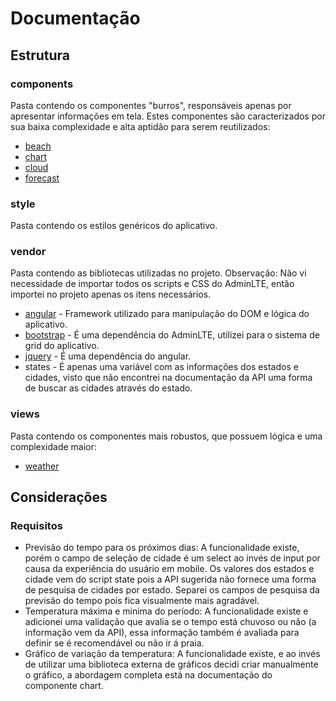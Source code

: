 # Documentação

## Estrutura

### components
Pasta contendo os componentes "burros", responsáveis apenas por apresentar informações em tela. Estes componentes são caracterizados por sua baixa complexidade e alta aptidão para serem reutilizados:
* [beach](app/components/beach)
* [chart](app/components/chart)
* [cloud](app/components/cloud)
* [forecast](app/components/forecast)

### style
Pasta contendo os estilos genéricos do aplicativo.

### vendor
Pasta contendo as bibliotecas utilizadas no projeto. Observação: Não vi necessidade de importar todos os scripts e CSS do AdminLTE, então importei no projeto apenas os itens necessários.
* [angular](https://www.angularjs.org) - Framework utilizado para manipulação do DOM e lógica do aplicativo.
* [bootstrap](https://www.getbootstrap.com) - É uma dependência do AdminLTE, utilizei para o sistema de grid do aplicativo.
* [jquery](https://jquery.com/) - É uma dependência do angular.
* states - É apenas uma variável com as informações dos estados e cidades, visto que não encontrei na documentação da API uma forma de buscar as cidades através do estado.

### views
Pasta contendo os componentes mais robustos, que possuem lógica e uma complexidade maior:
* [weather](app/views/weather)

## Considerações

### Requisitos

* Previsão do tempo para os próximos dias:
A funcionalidade existe, porém o campo de seleção de cidade é um select ao invés de input por causa da experiência do usuário em mobile. Os valores dos estados e cidade vem do script state pois a API sugerida não fornece uma forma de pesquisa de cidades por estado. Separei os campos de pesquisa da previsão do tempo pois fica visualmente mais agradável.
* Temperatura máxima e minima do período:
A funcionalidade existe e adicionei uma validação que avalia se o tempo está chuvoso ou não (a informação vem da API), essa informação também é avaliada para definir se é recomendável ou não ir á praia.
* Gráfico de variação da temperatura:
A funcionalidade existe, e ao invés de utilizar uma biblioteca externa de gráficos decidi criar manualmente o gráfico, a abordagem completa está na documentação do componente chart.

 


